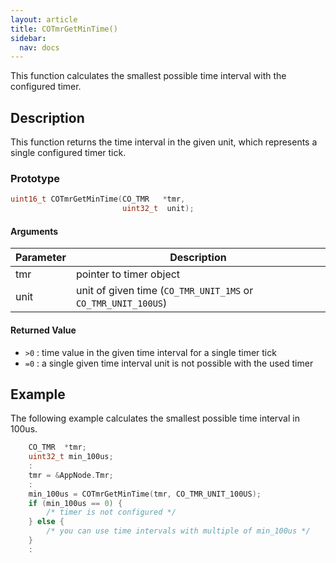 ```yaml
---
layout: article
title: COTmrGetMinTime()
sidebar:
  nav: docs
---
```


This function calculates the smallest possible time interval with the configured timer.

<!--more-->

## Description

This function returns the time interval in the given unit, which represents a single configured timer tick.

### Prototype

```c
uint16_t COTmrGetMinTime(CO_TMR   *tmr,
                         uint32_t  unit);
```

#### Arguments

| Parameter | Description |
| --- | --- |
| tmr | pointer to timer object |
| unit | unit of given time (`CO_TMR_UNIT_1MS` or `CO_TMR_UNIT_100US`) |

#### Returned Value

- `>0` : time value in the given time interval for a single timer tick
- `=0` : a single given time interval unit is not possible with the used timer

## Example

The following example calculates the smallest possible time interval in 100us.

```c
    CO_TMR  *tmr;
    uint32_t min_100us;
    :
    tmr = &AppNode.Tmr;
    :
    min_100us = COTmrGetMinTime(tmr, CO_TMR_UNIT_100US);
    if (min_100us == 0) {
        /* timer is not configured */
    } else {
        /* you can use time intervals with multiple of min_100us */
    }
    :
```
